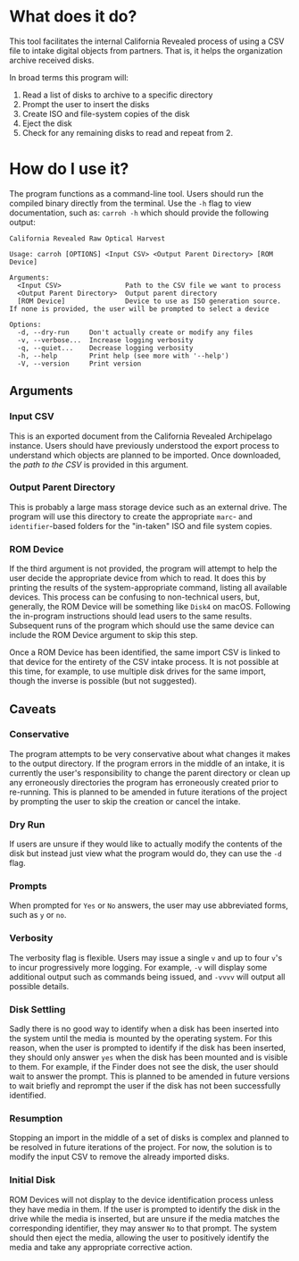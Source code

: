 # What does it do?
This tool facilitates the internal California Revealed process of using a CSV file to intake digital objects from partners.
That is, it helps the organization archive received disks.

In broad terms this program will:
  1. Read a list of disks to archive to a specific directory
  2. Prompt the user to insert the disks
  3. Create ISO and file-system copies of the disk
  4. Eject the disk
  5. Check for any remaining disks to read and repeat from 2.

# How do I use it?
The program functions as a command-line tool.
Users should run the compiled binary directly from the terminal.
Use the `-h` flag to view documentation, such as:
`carroh -h`
which should provide the following output:
```
California Revealed Raw Optical Harvest

Usage: carroh [OPTIONS] <Input CSV> <Output Parent Directory> [ROM Device]

Arguments:
  <Input CSV>                Path to the CSV file we want to process
  <Output Parent Directory>  Output parent directory
  [ROM Device]               Device to use as ISO generation source.  If none is provided, the user will be prompted to select a device

Options:
  -d, --dry-run     Don't actually create or modify any files
  -v, --verbose...  Increase logging verbosity
  -q, --quiet...    Decrease logging verbosity
  -h, --help        Print help (see more with '--help')
  -V, --version     Print version
```

## Arguments
### Input CSV
This is an exported document from the California Revealed Archipelago instance.
Users should have previously understood the export process to understand which objects are planned to be imported.
Once downloaded, the *path to the CSV* is provided in this argument.

### Output Parent Directory
This is probably a large mass storage device such as an external drive.
The program will use this directory to create the appropriate `marc`- and `identifier`-based folders for the "in-taken" ISO and file system copies.

### ROM Device
If the third argument is not provided, the program will attempt to help the user decide the appropriate device from which to read.
It does this by printing the results of the system-appropriate command, listing all available devices.
This process can be confusing to non-technical users, but, generally, the ROM Device will be something like `Disk4` on macOS.
Following the in-program instructions should lead users to the same results.
Subsequent runs of the program which should use the same device can include the ROM Device argument to skip this step.

Once a ROM Device has been identified, the same import CSV is linked to that device for the entirety of the CSV intake process.
It is not possible at this time, for example, to use multiple disk drives for the same import, though the inverse is possible (but not suggested).

## Caveats
### Conservative
The program attempts to be very conservative about what changes it makes to the output directory.
If the program errors in the middle of an intake, it is currently the user's responsibility to change the parent directory or clean up any erroneously directories the program has erroneously created prior to re-running.
This is planned to be amended in future iterations of the project by prompting the user to skip the creation or cancel the intake.

### Dry Run
If users are unsure if they would like to actually modify the contents of the disk but instead just view what the program would do, they can use the `-d` flag.

### Prompts
When prompted for `Yes` or `No` answers, the user may use abbreviated forms, such as `y` or `no`.

### Verbosity
The verbosity flag is flexible.
Users may issue a single `v` and up to four `v`'s to incur progressively more logging.
For example, `-v` will display some additional output such as commands being issued, and `-vvvv` will output all possible details.

### Disk Settling
Sadly there is no good way to identify when a disk has been inserted into the system until the media is mounted by the operating system.
For this reason, when the user is prompted to identify if the disk has been inserted, they should only answer `yes` when the disk has been mounted and is visible to them.
For example, if the Finder does not see the disk, the user should wait to answer the prompt.
This is planned to be amended in future versions to wait briefly and reprompt the user if the disk has not been successfully identified.

### Resumption
Stopping an import in the middle of a set of disks is complex and planned to be resolved in future iterations of the project.
For now, the solution is to modify the input CSV to remove the already imported disks.

### Initial Disk
ROM Devices will not display to the device identification process unless they have media in them.
If the user is prompted to identify the disk in the drive while the media is inserted, but are unsure if the media matches the corresponding identifier, they may answer `No` to that prompt.
The system should then eject the media, allowing the user to positively identify the media and take any appropriate corrective action.